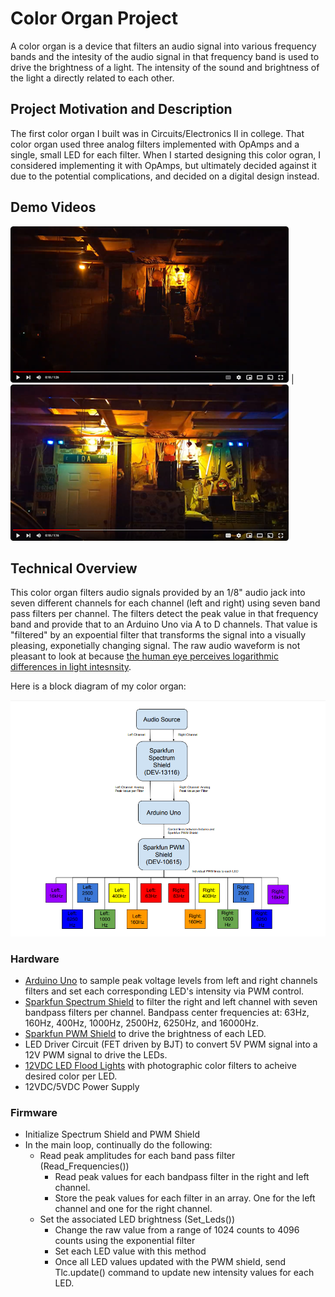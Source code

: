 # Color Organ Project
A color organ is a device that filters an audio signal into various frequency bands and the intesity of the audio signal in that frequency band is used to drive the brightness of a light. The intensity of the sound and brightness of the light a directly related to each other. 

## Project Motivation and Description
The first color organ I built was in Circuits/Electronics II in college. That color organ used three analog filters implemented with OpAmps and a single, small LED for each filter. When I started designing this color ogran, I considered implementing it with OpAmps, but ultimately decided against it due to the potential complications, and decided on a digital design instead. 

## Demo Videos
[![Color Organ Demo 1](resources/ColorOrganDemo1.png)](https://www.youtube.com/watch?v=H60W149ZgU0 "Color Organ Demo 1") | [![Color Organ Demo 2](resources/ColorOrganDemo2.png)](https://www.youtube.com/watch?v=pImDAChwF64 "Color Organ Demo 2")

## Technical Overview
This color organ filters audio signals provided by an 1/8" audio jack into seven different channels for each channel (left and right) using seven band pass filters per channel. The filters detect the peak value in that frequency band and provide that to an Arduino Uno via A to D channels. That value is "filtered" by an expoential filter that transforms the signal into a visually pleasing, exponetially changing signal. The raw audio waveform is not pleasant to look at because [the human eye perceives logarithmic differences in light intesnsity](https://psychology.stackexchange.com/questions/5408/sensitivity-of-human-eye-to-luminance). 

Here is a block diagram of my color organ:

![Color Organ Block Diagram](resources/blockDiagram.png)

### Hardware
- [Arduino Uno](https://www.sparkfun.com/products/11021) to sample peak voltage levels from left and right channels filters and set each corresponding LED's intensity via PWM control. 
- [Sparkfun Spectrum Shield](https://www.sparkfun.com/products/retired/10615) to filter the right and left channel with seven bandpass filters per channel. Bandpass center frequencies at: 63Hz, 160Hz, 400Hz, 1000Hz, 2500Hz, 6250Hz, and 16000Hz. 
- [Sparkfun PWM Shield](https://www.sparkfun.com/products/retired/10615) to drive the brightness of each LED.
- LED Driver Circuit (FET driven by BJT) to convert 5V PWM signal into a 12V PWM signal to drive the LEDs.
- [12VDC LED Flood Lights](https://www.amazon.com/gp/product/B008XZAPV8/ref=ppx_yo_dt_b_search_asin_title?ie=UTF8&psc=1) with photographic color filters to acheive desired color per LED. 
- 12VDC/5VDC Power Supply

### Firmware
- Initialize Spectrum Shield and PWM Shield
- In the main loop, continually do the following:
    - Read peak amplitudes for each band pass filter (Read_Frequencies())
        - Read peak values for each bandpass filter in the right and left channel.
        - Store the peak values for each filter in an array. One for the left channel and one for the right channel.
    - Set the associated LED brightness (Set_Leds())
        - Change the raw value from a range of 1024 counts to 4096 counts using the exponential filter
        - Set each LED value with this method
        - Once all LED values updated with the PWM shield, send Tlc.update() command to update new intensity values for each LED. 
  
